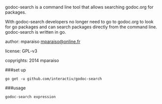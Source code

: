 godoc-search is a command line tool that allows searching godoc.org for packages.

With godoc-search developers no longer need to go to godoc.org to look for go packages and can search packages directly from the command line. godoc-search is written in go.

author: mparaiso <mparaiso@online.fr>

license: GPL-v3

copyrights: 2014 mparaiso

###set up

	go get -u github.com/interactiv/godoc-search
	
###usage

	godoc-search expression

	